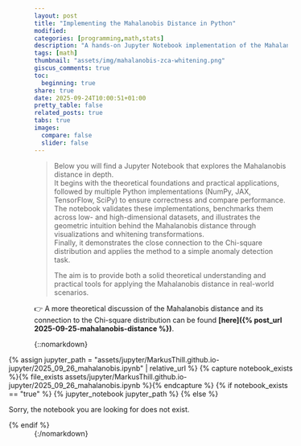 ```yaml
---
layout: post
title: "Implementing the Mahalanobis Distance in Python"
modified:
categories: [programming,math,stats]
description: "A hands-on Jupyter Notebook implementation of the Mahalanobis distance in Python. Covers theory, multiple implementations (NumPy, JAX, TensorFlow, SciPy), benchmarking on low- and high-dimensional data, visualizations, and its connection to the Chi-square distribution for anomaly detection."
tags: [math]
thumbnail: "assets/img/mahalanobis-zca-whitening.png"
giscus_comments: true
toc:
  beginning: true
share: true
date: 2025-09-24T10:00:51+01:00
pretty_table: false
related_posts: true
tabs: true
images:
  compare: false
  slider: false
---
```



> Below you will find a Jupyter Notebook that explores the Mahalanobis distance in depth.  
> It begins with the theoretical foundations and practical applications, followed by multiple Python implementations (NumPy, JAX, TensorFlow, SciPy) to ensure correctness and compare performance.  
> The notebook validates these implementations, benchmarks them across low- and high-dimensional datasets, and illustrates the geometric intuition behind the Mahalanobis distance through visualizations and whitening transformations.  
> Finally, it demonstrates the close connection to the Chi-square distribution and applies the method to a simple anomaly detection task.  
>
> The aim is to provide both a solid theoretical understanding and practical tools for applying the Mahalanobis distance in real-world scenarios.

👉 A more theoretical discussion of the Mahalanobis distance and its connection to the Chi-square distribution can be found **[here]({% post_url 2025-09-25-mahalanobis-distance %})**.


<!--- Move to CSS  --->
<style>
  .jupyter-child-ext {
  width: 112%;
  position: relative;
  left: calc(-10%);
}
</style>

{::nomarkdown}
<div class="jupyter-child-ext">
{% assign jupyter_path = "assets/jupyter/MarkusThill.github.io-jupyter/2025_09_26_mahalanobis.ipynb" | relative_url %}
{% capture notebook_exists %}{% file_exists assets/jupyter/MarkusThill.github.io-jupyter/2025_09_26_mahalanobis.ipynb %}{% endcapture %}
{% if notebook_exists == "true" %}
{% jupyter_notebook jupyter_path %}
{% else %}

<p>Sorry, the notebook you are looking for does not exist.</p>
{% endif %}
</div>
{:/nomarkdown}
